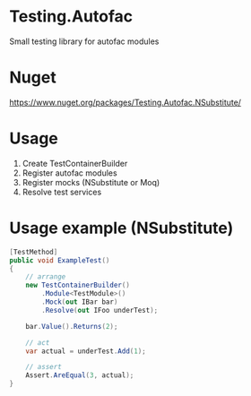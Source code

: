 # Testing.Autofac

Small testing library for autofac modules

# Nuget

https://www.nuget.org/packages/Testing.Autofac.NSubstitute/

# Usage

1. Create TestContainerBuilder
2. Register autofac modules
3. Register mocks (NSubstitute or Moq)
4. Resolve test services

# Usage example (NSubstitute)

```csharp
[TestMethod]
public void ExampleTest()
{
    // arrange
    new TestContainerBuilder()
        .Module<TestModule>()
        .Mock(out IBar bar)
        .Resolve(out IFoo underTest);

    bar.Value().Returns(2);

    // act
    var actual = underTest.Add(1);

    // assert
    Assert.AreEqual(3, actual);
}
```
